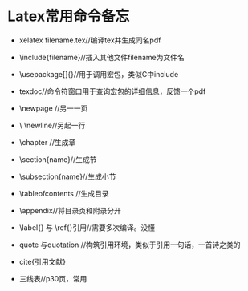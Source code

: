 # Latex常用命令备忘

- xelatex filename.tex//编译tex并生成同名pdf

- \include{filename}//插入其他文件filename为文件名

- \usepackage[<options>]{<package-name>}//用于调用宏包，类似C中include

- texdoc<pkg-name>//命令符窗口用于查询宏包的详细信息，反馈一个pdf

- \newpage //另一一页

- \\ \newline//另起一行

- \chapter //生成章
- \section{name}//生成节
- \subsection{name}//生成小节

- \tableofcontents //生成目录

- \appendix//将目录页和附录分开

- \label{<label-name>} 与 \ref{<label-name>}引用//需要多次编译。没懂

- quote 与quotation //构筑引用环境，类似于引用一句话，一首诗之类的
- cite{引用文献}

- 三线表//p30页，常用